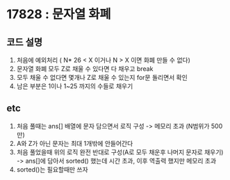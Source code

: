 # 17828 : 문자열 화폐

## 코드 설명
1. 처음에 예외처리 ( N* 26 < X 이거나 N > X 이면 화폐 만들 수 없다)
2. 문자열 화폐 모두 Z로 채울 수 있다면 다 채우고 break
3. 모두 채울 수 없다면 몇개나 Z로 채울 수 있는지 for문 돌리면서 확인
4. 남은 부분은 1이나 1~25 까지의 수들로 채우기


## etc
1. 처음 풀때는 ans[] 배열에 문자 담으면서 로직 구성 -> 메모리 초과 (N범위가 500만)
2. A와 Z가 아닌 문자는 최대 1개밖에 안들어간다
3. 처음 풀었을때 위의 로직 완전 반대로 구성(A로 모두 채운후 나머지 문자로 채우기) -> ans[]에 담아서 sorted() 했는데
시간 초과, 이후 역출력 했지만 메모리 초과
4. sorted()는 필요할때만 쓰자 

